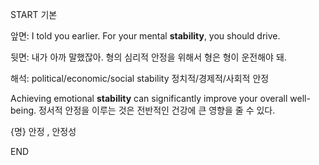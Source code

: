 START
기본

앞면:
I told you earlier. For your mental **stability**, you should drive.


뒷면:
내가 아까 말했잖아. 형의 심리적 안정을 위해서 형은 형이 운전해야 돼.


해석:
political/economic/social stability 
정치적/경제적/사회적 안정

Achieving emotional **stability** can significantly improve your overall well-being.
정서적 안정을 이루는 것은 전반적인 건강에 큰 영향을 줄 수 있다.

{명} 안정 , 안정성
<!--ID: 1741683698163-->
END